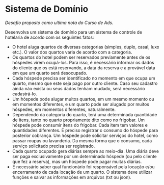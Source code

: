 
# Sistema de Domínio

_Desafio proposto como ultima nota do Curso de Ads._

Desenvolva um sistema de domínio para um sistema de controle de hotelaria de acordo com os seguintes fatos:

- O hotel aluga quartos de diversas categorias (simples, duplo, casal, luxo etc.). O valor dos quartos varia de acordo com a categoria.
- Os quartos do hotel podem ser reservados previamente antes de os hóspedes virem ocupá-los. Para isso, é necessário informar os dados do cliente que os está reservando, a data da reserva e a provável data em que um quarto será desocupado.
- Cada hóspede precisa ser identificado no momento em que ocupa um quarto, mesmo que este seja pago por outro cliente. Caso seu cadastro ainda não exista ou seus dados tenham mudado, será necessário cadastrá-lo.
- Um hóspede pode alugar muitos quartos, em um mesmo momento ou em momentos diferentes, e um quarto pode ser alugado por muitos hóspedes, em momentos diferentes, naturalmente.
- Dependendo da categoria do quarto, terá uma determinada quantidade de itens, tanto no quarto propriamente dito como no frigobar.
Um hóspede pode consumir itens do frigobar. Cada item tem valores e quantidades diferentes. É preciso registrar o consumo do hóspede para posterior cobrança. Um hóspede pode solicitar serviços do hotel, como passar roupas ou lavanderia. Da mesma forma que o consumo, cada serviço solicitado precisa ser registrado. 
- Cada quarto ocupado gera diárias sempre ao meio-dia. Uma diária deve ser paga exclusivamente por um determinado hóspede (ou pelo cliente que fez a reserva), mas um hóspede pode pagar muitas diárias.
- É necessário saber qual funcionário foi responsável pela locação e/ou encerramento de cada locação de um quarto.
O sistema deve utilizar funções e salvar as informações em arquivos (txt ou json).
